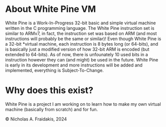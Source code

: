 # About White Pine VM
White Pine is a Work-In-Progress 32-bit basic and simple virtual machine written in the C programming language.
The White Pine instruction set is similar to ARMv7, in fact, the instruction set was based on ARM (and most
instructions will probably be the same or similar)! Even though White Pine is a 32-bit *virtual machine, each 
instruction is 8 bytes long (or 64-bits), and is basically just a modified version of how 32-bit ARM is encoded 
(but extended to 64-bits). As of now, there is unfounately 10 used bits in a instruction however they can (and might)
be used in the future. White Pine is early in its development and more instructions will be added and implemented,
everything is Subject-To-Change.

# Why does this exist?
White Pine is a project I am working on to learn how to make my own virtual machine (basically from scratch)
and for fun. 

© Nicholas A. Fraidakis, 2024
